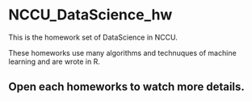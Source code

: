 # NCCU_DataScience_hw
This is the homework set of DataScience in NCCU.

These homeworks use many algorithms and technuques of machine learning and are wrote in R.

## Open each homeworks to watch more details.